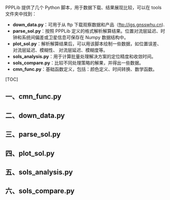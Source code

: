 PPPLib 提供了几个 Python 脚本，用于数据下载、结果展现比较，可以在 tools 文件夹中找到：

* **down_data.py**：可用于从 ftp 下载观察数据和产品（ftp://igs.gnsswhu.cn).
* **parse_sol.py**：按照 PPPLib 定义的格式解析解算结果。位置对流层延迟、时钟和系统间偏差或卫星信息可保存在 Numpy 数据结构中。
* **plot_sol.py**：解析解算结果后，可以用该脚本绘制一些数据，如位置误差、对流层延迟、模糊性、 对流层延迟、模糊度等。
* **sols_analysis.py**：用于计算批量处理解决方案的定位精度和收敛时间。
* **sols_compare.py**：比较不同处理策略的解果，并得出一些数据。
* **cmn_func.py**：基础函数定义，包括：颜色定义、时间转换、数学函数。

[TOC]

## 一、cmn_func.py







## 二、down_data.py











## 三、parse_sol.py







## 四、plot_sol.py







## 五、sols_analysis.py







## 六、sols_compare.py







